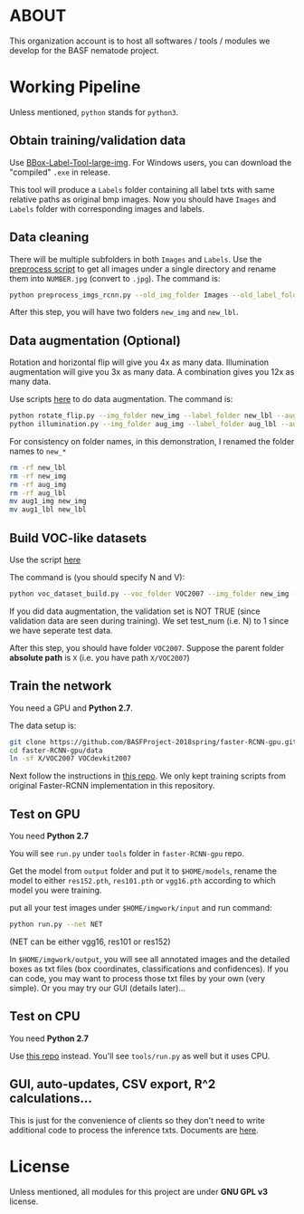 # ABOUT

This organization account is to host all softwares / tools / modules we develop for the BASF nematode project.

# Working Pipeline

Unless mentioned, `python` stands for `python3`.

## Obtain training/validation data

Use [BBox-Label-Tool-large-img](https://github.com/BASFProject-2018spring/BBox-Label-Tool-large-img). For Windows users, you can download the "compiled" `.exe` in release.

This tool will produce a `Labels` folder containing all label txts with same relative paths as original bmp images. Now you should have `Images` and `Labels` folder with corresponding images and labels.

## Data cleaning

There will be multiple subfolders in both `Images` and `Labels`. Use the [preprocess script](https://github.com/BASFProject-2018spring/VOC_format_builder/blob/master/preprocess_imgs_rcnn.py) to get all images under a single directory and rename them into `NUMBER.jpg` (convert to `.jpg`). The command is:

```bash
python preprocess_imgs_rcnn.py --old_img_folder Images --old_label_folder Labels --new_img_folder new_img --new_label_folder new_lbl --quality 95
```

After this step, you will have two folders `new_img` and `new_lbl`.

## Data augmentation (Optional)

Rotation and horizontal flip will give you 4x as many data. Illumination augmentation will give you 3x as many data. A combination gives you 12x as many data.

Use scripts [here](https://github.com/BASFProject-2018spring/Data_augmentation) to do data augmentation. The command is:

```bash
python rotate_flip.py --img_folder new_img --label_folder new_lbl --aug_img_folder aug_img --aug_label_folder aug_lbl --quality 95
python illumination.py --img_folder aug_img --label_folder aug_lbl --aug_img_folder aug1_img --aug_label_folder aug1_lbl --quality 95
```

For consistency on folder names, in this demonstration, I renamed the folder names to `new_*`

```bash
rm -rf new_lbl
rm -rf new_img
rm -rf aug_img
rm -rf aug_lbl
mv aug1_img new_img
mv aug1_lbl new_lbl
```

## Build VOC-like datasets

Use the script [here](https://github.com/BASFProject-2018spring/VOC_format_builder/blob/master/voc_dataset_build.py)

The command is (you should specify N and V):

```bash
python voc_dataset_build.py --voc_folder VOC2007 --img_folder new_img --label_folder new_lbl --test_num N --val_num V
```

If you did data augmentation, the validation set is NOT TRUE (since validation data are seen during training). We set test_num (i.e. N) to 1 since we have seperate test data.

After this step, you should have folder `VOC2007`. Suppose the parent folder **absolute path** is `X` (i.e. you have path `X/VOC2007`)

## Train the network

You need a GPU and **Python 2.7**. 

The data setup is:

```bash
git clone https://github.com/BASFProject-2018spring/faster-RCNN-gpu.git
cd faster-RCNN-gpu/data
ln -sf X/VOC2007 VOCdevkit2007
```

Next follow the instructions in [this repo](https://github.com/BASFProject-2018spring/faster-RCNN-gpu). We only kept training scripts from original Faster-RCNN implementation in this repository.

## Test on GPU

You need **Python 2.7**

You will see `run.py` under `tools` folder in `faster-RCNN-gpu` repo.

Get the model from `output` folder and put it to `$HOME/models`, rename the model to either `res152.pth`, `res101.pth` or `vgg16.pth` according to which model you were training.

put all your test images under `$HOME/imgwork/input` and run command:

```bash
python run.py --net NET
```

(NET can be either vgg16, res101 or res152)

In `$HOME/imgwork/output`, you will see all annotated images and the detailed boxes as txt files (box coordinates, classifications and confidences). If you can code, you may want to process those txt files by your own (very simple). Or you may try our GUI (details later)...

## Test on CPU

You need **Python 2.7**

Use [this repo](https://github.com/BASFProject-2018spring/faster-RCNN-cpu) instead. You'll see `tools/run.py` as well but it uses CPU.

## GUI, auto-updates, CSV export, R^2 calculations...

This is just for the convenience of clients so they don't need to write additional code to process the inference txts. Documents are [here](https://github.com/BASFProject-2018spring/GUI).

# License

Unless mentioned, all modules for this project are under **GNU GPL v3** license.
